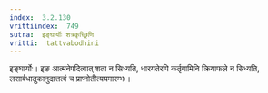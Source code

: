 ```yaml
---
index:  3.2.130
vrittiindex:  749
sutra:  इङ्घार्योः शत्रकृच्छ्रिणि
vritti:  tattvabodhini 
---
```


इङ्घार्योः। इङ आत्मनेपदित्वात् शता न सिध्यति, धारयतेरपि कर्तृगामिनि क्रियाफले न सिध्यति, लसार्वधातुकानुदात्तत्वं च प्राप्नोतीत्ययमारम्भः। 

